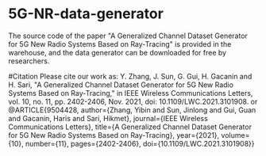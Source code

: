 # 5G-NR-data-generator
The source code of the paper "A Generalized Channel Dataset Generator for 5G New Radio Systems Based on Ray-Tracing" is provided in the warehouse, and the data generator can be downloaded for free by researchers.

#Citation
Please cite our work as:
Y. Zhang, J. Sun, G. Gui, H. Gacanin and H. Sari, "A Generalized Channel Dataset Generator for 5G New Radio Systems Based on Ray-Tracing," in IEEE Wireless Communications Letters, vol. 10, no. 11, pp. 2402-2406, Nov. 2021, doi: 10.1109/LWC.2021.3101908.
or
@ARTICLE{9504428,
  author={Zhang, Yibin and Sun, Jinlong and Gui, Guan and Gacanin, Haris and Sari, Hikmet},
  journal={IEEE Wireless Communications Letters}, 
  title={A Generalized Channel Dataset Generator for 5G New Radio Systems Based on Ray-Tracing}, 
  year={2021},
  volume={10},
  number={11},
  pages={2402-2406},
  doi={10.1109/LWC.2021.3101908}}

